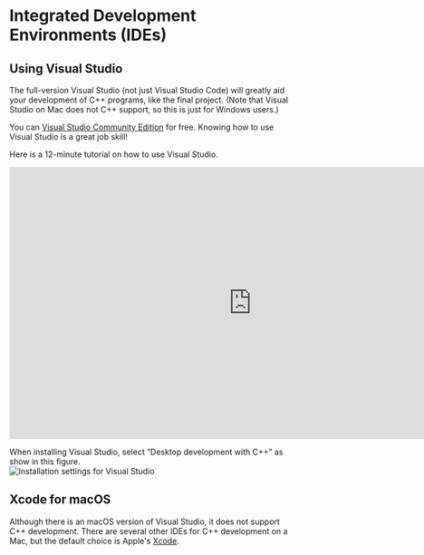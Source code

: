 Integrated Development Environments (IDEs)
==========================================

Using Visual Studio
-------------------

The full-version Visual Studio (not just Visual Studio Code) will greatly aid your development of C++ programs, like the final project. (Note that Visual Studio on Mac does not C++ support, so this is just for Windows users.)

You can [Visual Studio Community Edition](https://www.visualstudio.com/vs/community/) for free. Knowing how to use Visual Studio is a great job skill!

Here is a 12-minute tutorial on how to use Visual Studio.

<div class="youtube">
<div><iframe width="853" height="480" src="https://www.youtube-nocookie.com/embed/qL8rVDsqoOo?rel=0" frameborder="0" allowfullscreen="allowfullscreen"></iframe></div>
</div>

When installing Visual Studio, select “Desktop development with C++” as show in this figure.  
![Installation settings for Visual Studio](/images/ide/VisualStudioInstallation1.png)

Xcode for macOS
---------------

Although there is an macOS version of Visual Studio, it does not support C++ development. There are several other IDEs for C++ development on a Mac, but the default choice is Apple's [Xcode](https://developer.apple.com/documentation/xcode).
